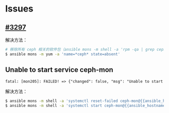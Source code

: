 # Issues

## [#3297](https://github.com/ceph/ceph-ansible/issues/3297)

解决方法：

```sh
# 移除所有 ceph 相关的软件包（ansible mons -m shell -a 'rpm -qa | grep ceph | xargs yum remove -y'）
$ ansible mons -m yum -a 'name=*ceph* state=absent'
```

## Unable to start service ceph-mon

```txt
fatal: [mon205]: FAILED! => {"changed": false, "msg": "Unable to start service ceph-mon@ip-205-gw-ceph-ew: Job for ceph-mon@ip-205-gw-ceph-ew.service failed because start of the service was attempted too often. See \"systemctl status ceph-mon@ip-205-gw-ceph-ew.service\" and \"journalctl -xe\" for details.\nTo force a start use \"systemctl reset-failed ceph-mon@ip-205-gw-ceph-ew.service\" followed by \"systemctl start ceph-mon@ip-205-gw-ceph-ew.service\" again.\n"}
```

解决方法：

```sh
$ ansible mons -m shell -a 'systemctl reset-failed ceph-mon@{{ansible_hostname}}.service'
$ ansible mons -m shell -a 'systemctl start ceph-mon@{{ansible_hostname}}.service'
```

